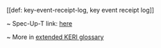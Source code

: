 [[def: key-event-receipt-log, key event receipt log]]

~ Spec-Up-T link: <a href='https://weboftrust.github.io/WOT-terms/docs/glossary/key-event-receipt-log'>here</a>

~ More in <a href="https://weboftrust.github.io/WOT-terms/docs/glossary/key-event-receipt-log">extended KERI glossary</a>
